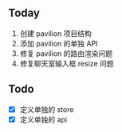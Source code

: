 ## Today

1. 创建 pavilion 项目结构
2. 添加 pavilion 的单独 API
3. 修复 pavilion 的路由渲染问题
4. 修复聊天室输入框 resize 问题

## Todo

- [x] 定义单独的 store
- [x] 定义单独的 api
